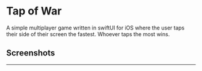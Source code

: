 # Tap of War
A simple multiplayer game written in swiftUI for iOS where the user taps their side of their screen the fastest. Whoever taps the most wins.

## Screenshots
----
